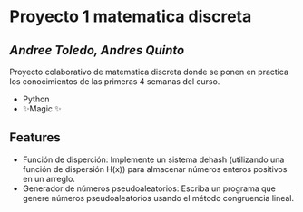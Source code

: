 # Proyecto 1 matematica discreta
## _Andree Toledo, Andres Quinto_

Proyecto colaborativo de matematica discreta donde se ponen en practica los conocimientos de las primeras 4 semanas del curso.

- Python
- ✨Magic ✨

## Features

- Función de disperción: Implemente  un  sistema  dehash (utilizando  una función  de  dispersión H(x))  para  almacenar números enteros positivos en un arreglo.
- Generador de números pseudoaleatorios: Escriba un programa que genere números pseudoaleatorios usando el método congruencia lineal.
